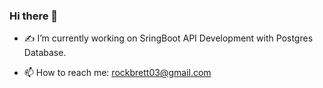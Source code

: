 ### Hi there 👋

- :writing_hand: I’m currently working on SringBoot API Development with Postgres Database.
<!--- 🌱 I’m currently learning SringBoot API Development.-->
<!-- - 👯 I’m looking to collaborate on ...
- 🤔 I’m looking for help with ...
- 💬 Ask me about ...
-->
- 📫 How to reach me: rockbrett03@gmail.com
<!--
- 😄 Pronouns: ...
- ⚡ Fun fact: ...
-->
